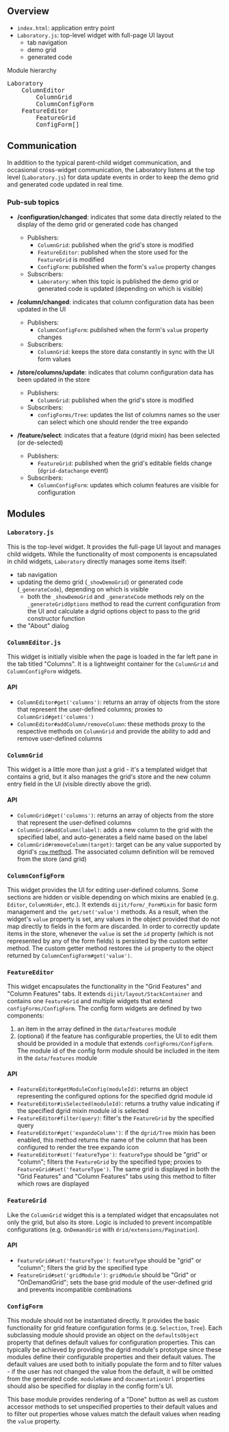 ## Overview

* `index.html`: application entry point
* `Laboratory.js`: top-level widget with full-page UI layout
	* tab navigation
	* demo grid
	* generated code

Module hierarchy
<pre>
Laboratory
	ColumnEditor
		ColumnGrid
		ColumnConfigForm
	FeatureEditor
		FeatureGrid
		ConfigForm[]
</pre>

## Communication

In addition to the typical parent-child widget communication, and occasional cross-widget communication, the Laboratory listens at the top level (`Laboratory.js`) for data update events in order to keep the demo grid and generated code updated in real time.

### Pub-sub topics

* **/configuration/changed**: indicates that some data directly related to the display of the demo grid or generated code has changed
	* Publishers:
		* `ColumnGrid`: published when the grid's store is modified
		* `FeatureEditor`: published when the store used for the `FeatureGrid` is modified
		* `ConfigForm`: published when the form's `value` property changes
	* Subscribers:
		* `Laboratory`: when this topic is published the demo grid or generated code is updated (depending on which is visible)

* **/column/changed**: indicates that column configuration data has been updated in the UI
	* Publishers:
		* `ColumnConfigForm`: published when the form's `value` property changes
	* Subscribers:
		* `ColumnGrid`: keeps the store data constantly in sync with the UI form values

* **/store/columns/update**: indicates that column configuration data has been updated in the store
	* Publishers:
		* `ColumnGrid`: published when the grid's store is modified
	* Subscribers:
		* `configForms/Tree`: updates the list of columns names so the user can select which one should render the tree expando

* **/feature/select**: indicates that a feature (dgrid mixin) has been selected (or de-selected)
	* Publishers:
		* `FeatureGrid`: published when the grid's editable fields change (`dgrid-datachange` event)
	* Subscribers:
		* `ColumnConfigForm`: updates which column features are visible for configuration

## Modules

### `Laboratory.js`

This is the top-level widget. It provides the full-page UI layout and manages child widgets. While the functionality of most components is encapsulated in child widgets, `Laboratory` directly manages some items itself:

* tab navigation
* updating the demo grid (`_showDemoGrid`) or generated code (`_generateCode`), depending on which is visible
	* both the `_showDemoGrid` and `_generateCode` methods rely on the `_generateGridOptions` method to read the current configuration from the UI and calculate a dgrid options object to pass to the grid constructor function
* the "About" dialog

### `ColumnEditor.js`

This widget is initially visible when the page is loaded in the far left pane in the tab titled "Columns". It is a lightweight container for the `ColumnGrid` and `ColumnConfigForm` widgets.

#### API

* `ColumnEditor#get('columns')`: returns an array of objects from the store that represent the user-defined columns; proxies to `ColumnGrid#get('columns')`
* `ColumnEditor#addColumn/removeColumn`: these methods proxy to the respective methods on `ColumnGrid` and provide the ability to add and remove user-defined columns

### `ColumnGrid`

This widget is a little more than just a grid - it's a templated widget that contains a grid, but it also manages the grid's store and the new column entry field in the UI (visible directly above the grid).

#### API

* `ColumnGrid#get('columns')`: returns an array of objects from the store that represent the user-defined columns
* `ColumnGrid#addColumn(label)`: adds a new column to the grid with the specified label, and auto-generates a field name based on the label
* `ColumnGrid#removeColumn(target)`: target can be any value supported by dgrid's [`row` method](https://github.com/SitePen/dgrid/blob/master/doc/components/core-components/List.md#method-summary). The associated column definition will be removed from the store (and grid)

### `ColumnConfigForm`

This widget provides the UI for editing user-defined columns. Some sections are hidden or visible depending on which mixins are enabled (e.g. `Editor`, `ColumnHider`, etc.). It extends `dijit/form/_FormMixin` for basic form management and `the get/set('value')` methods. As a result, when the widget's `value` property is set, any values in the object provided that do not map directly to fields in the form are discarded. In order to correctly update items in the store, whenever the `value` is set the `id` property (which is not represented by any of the form fields) is persisted by the custom setter method. The custom getter method restores the `id` property to the object returned by `ColumnConfigForm#get('value')`.

### `FeatureEditor`

This widget encapsulates the functionality in the "Grid Features" and "Column Features" tabs. It extends `dijit/layout/StackContainer` and contains one `FeatureGrid` and multiple widgets that extend `configForms/ConfigForm`. The config form widgets are defined by two components:

1. an item in the array defined in the `data/features` module
2. (optional) if the feature has configurable properties, the UI to edit them should be provided in a module that extends `configForms/ConfigForm`. The module id of the config form module should be included in the item in the `data/features` module

#### API

* `FeatureEditor#getModuleConfig(moduleId)`: returns an object representing the configured options for the specified dgrid module id
* `FeatureEditor#isSelected(moduleId)`: returns a truthy value indicating if the specified dgrid mixin module id is selected
* `FeatureEditor#filter(query)`: filter's the `FeatureGrid` by the specified query
* `FeatureEditor#get('expandoColumn')`: if the `dgrid/Tree` mixin has been enabled, this method returns the name of the column that has been configured to render the tree expando icon
* `FeatureEditor#set('featureType')`: `featureType` should be "grid" or "column"; filters the `FeatureGrid` by the specified type; proxies to `FeatureGrid#set('featureType')`. The same grid is displayed in both the "Grid Features" and "Column Features" tabs using this method to filter which rows are displayed

### `FeatureGrid`

Like the `ColumnGrid` widget this is a templated widget that encapsulates not only the grid, but also its store. Logic is included to prevent incompatible configurations (e.g. `OnDemandGrid` with `drid/extensions/Pagination`).

#### API

* `FeatureGrid#set('featureType')`: `featureType` should be "grid" or "column"; filters the grid by the specified type
* `FeatureGrid#set('gridModule')`: `gridModule` should be "Grid" or "OnDemandGrid"; sets the base grid module of the user-defined grid and prevents incompatible combinations

### `ConfigForm`

This module should not be instantiated directly. It provides the basic functionality for grid feature configuration forms (e.g. `Selection`, `Tree`). Each subclassing module should provide an object on the `defaultsObject` property that defines default values for configuration properties. This can typically be achieved by providing the dgrid module's prototype since these modules define their configurable properties and their default values. The default values are used both to initially populate the form and to filter values - if the user has not changed the value from the default, it will be omitted from the generated code. `moduleName` and `documentationUrl` properties should also be specified for display in the config form's UI.

This base module provides rendering of a "Done" button as well as custom accessor methods to set unspecified properties to their default values and to filter out properties whose values match the default values when reading the `value` property.
